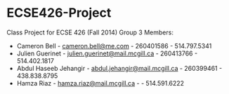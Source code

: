 ECSE426-Project
===============

Class Project for ECSE 426 (Fall 2014)
Group 3 Members: 
- Cameron Bell - cameron.bell@me.com - 260401586 - 514.797.5341
- Julien Guerinet - julien.guerinet@mail.mcgill.ca - 260413766 - 514.402.1817
- Abdul Haseeb Jehangir - abdul.jehangir@mail.mcgill.ca - 260399461 - 438.838.8795
- Hamza Riaz - hamza.riaz@mail.mcgill.ca - <ID> - 514.591.6222
